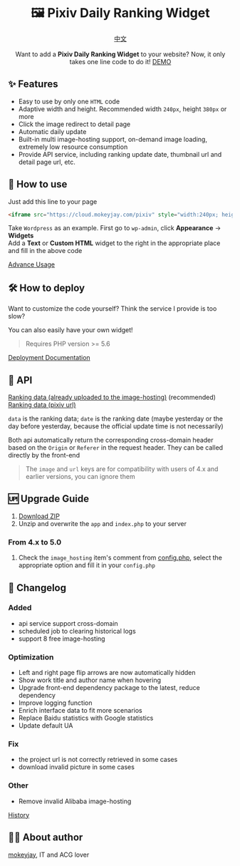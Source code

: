 <h1 align="center">🖼️ Pixiv Daily Ranking Widget</h1>
<p align="center">
    <a href="README.md">中文</a>
    <br><br>
    Want to add a <span style="font-weight: bold">Pixiv Daily Ranking Widget</span> to your website? Now, it only takes one line code to do it!
    <a href="https://cloud.mokeyjay.com/pixiv/demo.html" target="_blank">DEMO</a>
</p>

## ✨ Features
- Easy to use by only one `HTML` code
- Adaptive width and height. Recommended width `240px`, height `380px` or more
- Click the image redirect to detail page
- Automatic daily update
- Built-in multi image-hosting support, on-demand image loading, extremely low resource consumption
- Provide API service, including ranking update date, thumbnail url and detail page url, etc.

## 🤔 How to use
Just add this line to your page
```html
<iframe src="https://cloud.mokeyjay.com/pixiv" style="width:240px; height:380px; border: 0"></iframe>
```

Take `Wordpress` as an example. First go to `wp-admin`, click **Appearance** -> **Widgets**  
Add a **Text** or **Custom HTML** widget to the right in the appropriate place and fill in the above code

[Advance Usage](doc/advance-usage.en.md)

## 🛠️ How to deploy
Want to customize the code yourself? Think the service I provide is too slow?  
  
You can also easily have your own widget!
> Requires PHP version >= 5.6

[Deployment Documentation](doc/deploy.en.md)

## 🔌 API
[Ranking data (already uploaded to the image-hosting)](https://cloud.mokeyjay.com/pixiv/?r=api/pixiv-json) (recommended)  
[Ranking data (pixiv url)](https://cloud.mokeyjay.com/pixiv/?r=api/source-json)

`data` is the ranking data; `date` is the ranking date (maybe yesterday or the day before yesterday, because the official update time is not necessarily)  
  
Both api automatically return the corresponding cross-domain header based on the `Origin` or `Referer` in the request header. They can be called directly by the front-end

> The `image` and `url` keys are for compatibility with users of 4.x and earlier versions, you can ignore them

## 🆙 Upgrade Guide
1. [Download ZIP](https://github.com/mokeyjay/pixiv-daily-ranking-widget/releases/latest)
2. Unzip and overwrite the `app` and `index.php` to your server

### From 4.x to 5.0
1. Check the `image_hosting` item's comment from [config.php](config.php#L90), select the appropriate option and fill it in your `config.php`

## 🌟 Changelog
### Added
- api service support cross-domain 
- scheduled job to clearing historical logs
- support 8 free image-hosting
### Optimization
- Left and right page flip arrows are now automatically hidden
- Show work title and author name when hovering
- Upgrade front-end dependency package to the latest, reduce dependency
- Improve logging function
- Enrich interface data to fit more scenarios
- Replace Baidu statistics with Google statistics
- Update default UA
### Fix
- the project url is not correctly retrieved in some cases
- download invalid picture in some cases
### Other
- Remove invalid Alibaba image-hosting

[History](doc/log.en.md)

## 👨‍💻 About author
[mokeyjay](https://www.mokeyjay.com), IT and ACG lover
